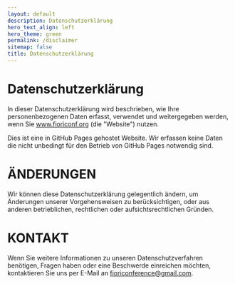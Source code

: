 ```yaml
---
layout: default
description: Datenschutzerklärung
hero_text_align: left
hero_theme: green
permalink: /disclaimer
sitemap: false
title: Datenschutzerklärung
---
```


# Datenschutzerklärung

In dieser Datenschutzerklärung wird beschrieben, wie Ihre personenbezogenen Daten erfasst, verwendet und weitergegeben werden, wenn Sie www.fioriconf.org (die "Website") nutzen.

Dies ist eine in GitHub Pages gehostet Website. Wir erfassen keine Daten die nicht unbedingt für den Betrieb von GitHub Pages notwendig sind. 

# ÄNDERUNGEN
Wir können diese Datenschutzerklärung gelegentlich ändern, um Änderungen unserer Vorgehensweisen zu berücksichtigen, oder aus anderen betrieblichen, rechtlichen oder aufsichtsrechtlichen Gründen.

# KONTAKT
Wenn Sie weitere Informationen zu unseren Datenschutzverfahren benötigen, Fragen haben oder eine Beschwerde einreichen möchten, kontaktieren Sie uns per E-Mail an fioriconference@gmail.com.